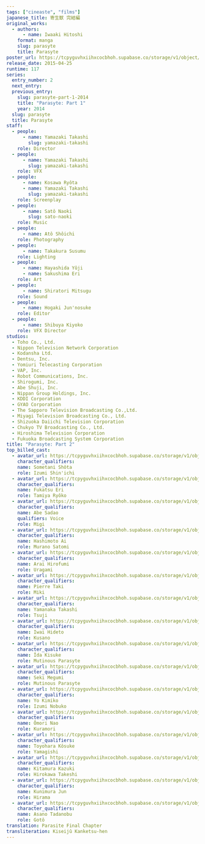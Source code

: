 ```yaml
---
tags: ["cineaste", "films"]
japanese_title: 寄生獣 完結編
original_works:
  - authors:
      - name: Iwaaki Hitoshi
    format: manga
    slug: parasyte
    title: Parasyte
poster_url: https://tcpyguvhxiihxcocbhoh.supabase.co/storage/v1/object/public/godzilla-cineaste-public/content/films/parasyte-part-2-2015/posters/parasyte-completion-2015.jpg
release_date: 2015-04-25
runtime: 117
series:
  entry_number: 2
  next_entry:
  previous_entry:
    slug: parasyte-part-1-2014
    title: "Parasyte: Part 1"
    year: 2014
  slug: parasyte
  title: Parasyte
staff:
  - people:
      - name: Yamazaki Takashi
        slug: yamazaki-takashi
    role: Director
  - people:
      - name: Yamazaki Takashi
        slug: yamazaki-takashi
    role: VFX
  - people:
      - name: Kosawa Ryôta
      - name: Yamazaki Takashi
        slug: yamazaki-takashi
    role: Screenplay
  - people:
      - name: Satô Naoki
        slug: sato-naoki
    role: Music
  - people:
      - name: Atô Shôichi
    role: Photography
  - people:
      - name: Takakura Susumu
    role: Lighting
  - people:
      - name: Hayashida Yûji
      - name: Sakushima Eri
    role: Art
  - people:
      - name: Shiratori Mitsugu
    role: Sound
  - people:
      - name: Hogaki Jun'nosuke
    role: Editor
  - people:
      - name: Shibuya Kiyoko
    role: VFX Director
studios:
  - Toho Co., Ltd.
  - Nippon Television Network Corporation
  - Kodansha Ltd.
  - Dentsu, Inc.
  - Yomiuri Telecasting Corporation
  - VAP, Inc.
  - Robot Communications, Inc.
  - Shirogumi, Inc.
  - Abe Shuji, Inc.
  - Nippan Group Holdings, Inc.
  - KDDI Corporation
  - GYAO Corporation
  - The Sapporo Television Broadcasting Co.,Ltd.
  - Miyagi Television Broadcasting Co., Ltd.
  - Shizuoka Daiichi Television Corporation
  - Chukyo TV Broadcasting Co., Ltd.
  - Hiroshima Television Corporation
  - Fukuoka Broadcasting System Corporation
title: "Parasyte: Part 2"
top_billed_cast:
  - avatar_url: https://tcpyguvhxiihxcocbhoh.supabase.co/storage/v1/object/public/godzilla-cineaste-public/content/films/parasyte-part-2-2015/cast-avatars/shota-sometani-0.jpg
    character_qualifiers:
    name: Sometani Shôta
    role: Izumi Shin'ichi
  - avatar_url: https://tcpyguvhxiihxcocbhoh.supabase.co/storage/v1/object/public/godzilla-cineaste-public/content/films/parasyte-part-2-2015/cast-avatars/eri-fukatsu-0.jpg
    character_qualifiers:
    name: Fukatsu Eri
    role: Tamiya Ryôko
  - avatar_url: https://tcpyguvhxiihxcocbhoh.supabase.co/storage/v1/object/public/godzilla-cineaste-public/content/films/parasyte-part-2-2015/cast-avatars/sadawo-abe-0.jpg
    character_qualifiers:
    name: Abe Sadao
    qualifiers: Voice
    role: Migi
  - avatar_url: https://tcpyguvhxiihxcocbhoh.supabase.co/storage/v1/object/public/godzilla-cineaste-public/content/films/parasyte-part-2-2015/cast-avatars/ai-hashimoto-0.jpg
    character_qualifiers:
    name: Hashimoto Ai
    role: Murano Satomi
  - avatar_url: https://tcpyguvhxiihxcocbhoh.supabase.co/storage/v1/object/public/godzilla-cineaste-public/content/films/parasyte-part-2-2015/cast-avatars/hirofumi-arai-0.jpg
    character_qualifiers:
    name: Arai Hirofumi
    role: Uragami
  - avatar_url: https://tcpyguvhxiihxcocbhoh.supabase.co/storage/v1/object/public/godzilla-cineaste-public/content/films/parasyte-part-2-2015/cast-avatars/pierre-taki-0.jpg
    character_qualifiers:
    name: Pierre Taki
    role: Miki
  - avatar_url: https://tcpyguvhxiihxcocbhoh.supabase.co/storage/v1/object/public/godzilla-cineaste-public/content/films/parasyte-part-2-2015/cast-avatars/takashi-yamanaka-0.jpg
    character_qualifiers:
    name: Yamanaka Takashi
    role: Tsuji
  - avatar_url: https://tcpyguvhxiihxcocbhoh.supabase.co/storage/v1/object/public/godzilla-cineaste-public/content/films/parasyte-part-2-2015/cast-avatars/hideto-iwai-0.jpg
    character_qualifiers:
    name: Iwai Hideto
    role: Kusano
  - avatar_url: https://tcpyguvhxiihxcocbhoh.supabase.co/storage/v1/object/public/godzilla-cineaste-public/content/films/parasyte-part-2-2015/cast-avatars/kisuke-iida-0.jpg
    character_qualifiers:
    name: Îda Kisuke
    role: Mutinous Parasyte
  - avatar_url: https://tcpyguvhxiihxcocbhoh.supabase.co/storage/v1/object/public/godzilla-cineaste-public/content/films/parasyte-part-2-2015/cast-avatars/megumi-seki-0.jpg
    character_qualifiers:
    name: Seki Megumi
    role: Mutinous Parasyte
  - avatar_url: https://tcpyguvhxiihxcocbhoh.supabase.co/storage/v1/object/public/godzilla-cineaste-public/content/films/parasyte-part-2-2015/cast-avatars/kimiko-yo-0.jpg
    character_qualifiers:
    name: Yo Kimiko
    role: Izumi Nobuko
  - avatar_url: https://tcpyguvhxiihxcocbhoh.supabase.co/storage/v1/object/public/godzilla-cineaste-public/content/films/parasyte-part-2-2015/cast-avatars/nao-omori-0.jpg
    character_qualifiers:
    name: Ômori Nao
    role: Kuramori
  - avatar_url: https://tcpyguvhxiihxcocbhoh.supabase.co/storage/v1/object/public/godzilla-cineaste-public/content/films/parasyte-part-2-2015/cast-avatars/kosuke-toyohara-0.jpg
    character_qualifiers:
    name: Toyohara Kôsuke
    role: Yamagishi
  - avatar_url: https://tcpyguvhxiihxcocbhoh.supabase.co/storage/v1/object/public/godzilla-cineaste-public/content/films/parasyte-part-2-2015/cast-avatars/kazuki-kitamura-0.jpg
    character_qualifiers:
    name: Kitamura Kazuki
    role: Hirokawa Takeshi
  - avatar_url: https://tcpyguvhxiihxcocbhoh.supabase.co/storage/v1/object/public/godzilla-cineaste-public/content/films/parasyte-part-2-2015/cast-avatars/jun-kunimura-0.jpg
    character_qualifiers:
    name: Kunimura Jun
    role: Hirama
  - avatar_url: https://tcpyguvhxiihxcocbhoh.supabase.co/storage/v1/object/public/godzilla-cineaste-public/content/films/parasyte-part-2-2015/cast-avatars/tadanobu-asano-0.jpg
    character_qualifiers:
    name: Asano Tadanobu
    role: Gotô
translation: Parasite Final Chapter
transliteration: Kiseijû Kanketsu-hen
---
```

